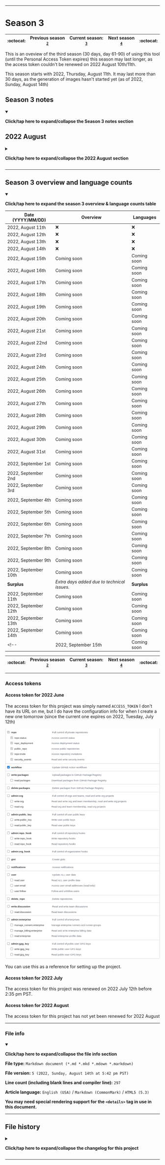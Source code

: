 
***

# Season 3

| :octocat: | Previous season [`2`](/Seasons/2/) | **Current season:** [`3`](/Seasons/3/) | Next season [`4`](/Seasons/4/) | :octocat: |
|---|---|---|---|---|

This is an oveview of the third season (30 days, day 61-90) of using this tool (until the Personal Access Token expires) this season may last longer, as the access token couldn't be renewed on 2022 August 10th/11th.

This season starts with 2022, Thursday, August 11th. It may last more than 30 days, as the generation of images hasn't started yet (as of 2022, Sunday, August 14th)

<!-- A large segment (well over half) of this season contains no data, due to my GitHub account being flagged for 23 days and counting. !-->

## Season 3 notes

<details open><summary><p lang="en"><b>Click/tap here to expand/collapse the Season 3 notes section</b></p></summary>

## 2022 August

<details><summary><p lang="en"><b>Click/tap here to expand/collapse the 2022 August section</b></p></summary>

<!--

### 2022 August ?th

<details><summary><p lang="en"><b>Click/tap here to expand/collapse the entry for 2022 July 18th</b></p></summary>

**2022 August ?th**

The process ran unsuccessfully today, failing within 3 minutes, and breaking its 1 day consecutive streak.

I put the workflow runs into 5 categories:

- **Category 0:** `Complete failure` - _The process did not run_
- **Category 1:** `R0800` - _Partial success, with 800 out of 1500+ repositories scanned/indexed_
- **Category 2:** `R0900` - _Partial success, with 900 out of 1500+ repositories scanned/indexed_
- **Category 3:** `R1000` - _Moderate success, with 1000 out of 1500+ repositories scanned/indexed_
- **Category 4:** `Complete success` - _The process ran and gave accurate results_

Today was a category 0 day.

I made the observation that when successfully ran, only 10 languages are listed, but when it doesn't run successfully, only 15 languages are listed.

For this repository, I am now including error dumps in Python traceback format (`*.pytb`) which will still be viewable as plain text through `README.pytb` files.

I have noted that a good way to see if it ran correctly or not is to check the overview image card. If it says `No name` instead of my original GitHub username (`Sean P. Myrick V19.1.7.2`) (not my handle, `seanpm2001`) then it ran incorrectly. Otherwise, it worked correctly. For personal usage, I can tell it ran worse when the counted repositories is `800` instead of `900` or `1000` additionally, if my GitHub username doesn't come up, the card puts `0` for the total commit count.

</details>

!-->

### 2022 August 11th

<details open><summary><p lang="en"><b>Click/tap here to expand/collapse the entry for 2022 August 11th</b></p></summary>

**2022 August 11th**

My GitHub account was still suspended today (day 24, or 3 weeks, 3 days) so the process couldn't run. That is the least of my problems, this has caused me an unimaginable amount of stress and fear for several days now, but has been calm since. I am still extremely disappointed and a bit frustrated each day I log on to find that I am still flagged. I recently got a response, but now I had to do the hard thing and delete all my organizations, a huge disappointment to me, and the most painful thing this year. Once this is done, the next appeal will likely go through.

Unfortunately, another fork got thrown in the road, GitHub is refusing to delete my organizations, and also is refusing to let me delete my organizations. There is probably some sneaky workaround, but I am completely stumped now. Update: they unlocked the fork option after my request was rejected. Yesterday, I deleted 140 organizations (14%) on 2022, August 5th, I deleted another 80 (totaling 22% deleted) on 2022 August 6th, and another 60 (totaling 28% deleted) on 2022 August 7th. it is going to take me at least a week to delete all of them. I expect to be done by 2022, Tuesday, August 16th, but I likely won't have my account back on the same day.

I am starting to fear that I won't have my account back by 2022, August 10th, and that the access token will expire before I can renew it. On 2022, August 2nd, it reached the point where an entire half of the season does not have data, as my account was flagged.

Today, the fear came true. Season 2 has ended, with no data for 23 days out of 30 (76.66% of the time) I am unsure how renewal will work. Season 3 has started today, but currently contains no data.

</details> <!-- 2022 August 11th !-->

### 2022 August 12th

<details open><summary><p lang="en"><b>Click/tap here to expand/collapse the entry for 2022 August 12th</b></p></summary>

**2022 August 12th**

My GitHub account was still suspended today (day 25, or 3 weeks, 4 days) so the process couldn't run. That is the least of my problems, this has caused me an unimaginable amount of stress and fear for several days now, but has been calm since. I am still extremely disappointed and a bit frustrated each day I log on to find that I am still flagged. I recently got a response, but now I had to do the hard thing and delete all my organizations, a huge disappointment to me, and the most painful thing this year. Once this is done, the next appeal will likely go through.

Unfortunately, another fork got thrown in the road, GitHub is refusing to delete my organizations, and also is refusing to let me delete my organizations. There is probably some sneaky workaround, but I am completely stumped now. Update: they unlocked the fork option after my request was rejected. Yesterday, I deleted 140 organizations (14%) on 2022, August 5th, I deleted another 80 (totaling 22% deleted) on 2022 August 6th, and another 60 (totaling 28% deleted) on 2022 August 7th. it is going to take me at least a week to delete all of them. I expect to be done by 2022, Tuesday, August 16th, but I likely won't have my account back on the same day.

I am starting to fear that I won't have my account back by 2022, August 10th, and that the access token will expire before I can renew it. On 2022, August 2nd, it reached the point where an entire half of the season does not have data, as my account was flagged.

Today, the fear came true. Season 2 has ended, with no data for 23 days out of 30 (76.66% of the time) I am unsure how renewal will work. Season 3 has started yesterday, but currently contains no data.

</details> <!-- 2022 August 12th !-->

### 2022 August 13th

<details open><summary><p lang="en"><b>Click/tap here to expand/collapse the entry for 2022 August 13th</b></p></summary>

**2022 August 13th**

My GitHub account was still suspended today (day 26, or 3 weeks, 5 days) so the process couldn't run. That is the least of my problems, this has caused me an unimaginable amount of stress and fear for several days now, but has been calm since. I am still extremely disappointed and a bit frustrated each day I log on to find that I am still flagged. I recently got a response, but now I had to do the hard thing and delete all my organizations, a huge disappointment to me, and the most painful thing this year. Once this is done, the next appeal will likely go through.

I am still deleting organizations, and I likely won't have my account back the same day I delete the last one, so image generation won't be resuming for at least 3 days. Season 3 currently contains no data due to this.

</details> <!-- 2022 August 13th !-->

### 2022 August 14th

<details open><summary><p lang="en"><b>Click/tap here to expand/collapse the entry for 2022 August 14th</b></p></summary>

**2022 August 14th**

My GitHub account was still suspended today (day 27, or 3 weeks, 6 days) so the process couldn't run. That is the least of my problems, this has caused me an unimaginable amount of stress and fear for several days now, but has been calm since. I am still extremely disappointed and a bit frustrated each day I log on to find that I am still flagged. I recently got a response, but now I had to do the hard thing and delete all my organizations, a huge disappointment to me, and the most painful thing this year. Once this is done, the next appeal will likely go through.

I am still deleting organizations, and I likely won't have my account back the same day I delete the last one, so image generation won't be resuming for at least 2 days. I expect to finish deleting organizations on 2022, Tuesday, August 16th. Season 3 currently contains no data due to this.

</details> <!-- 2022 August 14th !-->

</details> <!-- 2022 August !-->

</details> <!-- Season 3 !-->

***

## Season 3 overview and language counts

<details open><summary><p lang="en"><b>Click/tap here to expand the season 3 overview & language counts table</b></p></summary>

| Date (YYYY/MM/DD) | Overview | Languages |
|---|---|---|
| 2022, August 11th | :x: | :x: |
| 2022, August 12th | :x: | :x: |
| 2022, August 13th | :x: | :x: |
| 2022, August 14th | :x: | :x: |
| 2022, August 15th | Coming soon | Coming soon |
| 2022, August 16th | Coming soon | Coming soon |
| 2022, August 17th | Coming soon | Coming soon |
| 2022, August 18th | Coming soon | Coming soon |
| 2022, August 19th | Coming soon | Coming soon |
| 2022, August 20th | Coming soon | Coming soon |
| 2022, August 21st | Coming soon | Coming soon |
| 2022, August 22nd | Coming soon | Coming soon |
| 2022, August 23rd | Coming soon | Coming soon |
| 2022, August 24th | Coming soon | Coming soon |
| 2022, August 25th | Coming soon | Coming soon |
| 2022, August 26th | Coming soon | Coming soon |
| 2022, August 27th | Coming soon | Coming soon |
| 2022, August 28th | Coming soon | Coming soon |
| 2022, August 29th | Coming soon | Coming soon |
| 2022, August 30th | Coming soon | Coming soon |
| 2022, August 31st | Coming soon | Coming soon |
| 2022, September 1st | Coming soon | Coming soon |
| 2022, September 2nd | Coming soon | Coming soon |
| 2022, September 3rd | Coming soon | Coming soon |
| 2022, September 4th | Coming soon | Coming soon |
| 2022, September 5th | Coming soon | Coming soon |
| 2022, September 6th | Coming soon | Coming soon |
| 2022, September 7th | Coming soon | Coming soon |
| 2022, September 8th | Coming soon | Coming soon |
| 2022, September 9th | Coming soon | Coming soon |
| 2022, September 10th | Coming soon | Coming soon |
| **Surplus** | _Extra days added due to technical issues._ | **Surplus** |
| 2022, September 11th | Coming soon | Coming soon |
| 2022, September 12th | Coming soon | Coming soon |
| 2022, September 13th | Coming soon | Coming soon |
| 2022, September 14th | Coming soon | Coming soon |
<!-- | 2022, September 15th | Coming soon | Coming soon | !-->

</details>

| :octocat: | Previous season [`2`](/Seasons/2/) | **Current season:** [`3`](/Seasons/3/) | Next season [`4`](/Seasons/4/) | :octocat: |
|---|---|---|---|---|

***

### Access tokens

#### Access token for 2022 June

The access token for this project was simply named `ACCESS_TOKEN` I don't have its URL on me, but I do have the configuration info for when I create a new one tomorrow (since the current one expires on 2022, Tuesday, July 12th)

![/Seasons/1/ACCESS_TOKEN/ACCESS_TOKEN_2022June_Config.png](/Seasons/1/ACCESS_TOKEN/ACCESS_TOKEN_2022June_Config.png)

You can use this as a reference for setting up the project.

#### Access token for 2022 July

The access token for this project was renewed on 2022 July 12th before 2:35 pm PST.

#### Access token for 2022 August

The access token for this project has not yet been renewed for 2022 August

***

### File info

<details open><summary><p lang="en"><b>Click/tap here to expand/collapse the file info section</b></p></summary>

**File type:** `Markdown document (*.md *.mkd *.mdown *.markdown)`

**File version:** `5 (2022, Sunday, August 14th at 5:42 pm PST)`

**Line count (including blank lines and compiler line):** `297`

**Article language:** `English (USA)` / `Markdown (CommonMark)` / `HTML5 (5.3)`

**You may need special rendering support for the `<details>` tag in use in this document.**

</details>

***

## File history

<details><summary><p lang="en"><b>Click/tap here to expand/collapse the changelog for this project</b></p></summary>

<details><summary><p lang="en"><b>Version 1 (2022, Wednesday, August 10th at 6:01 pm PST)</b></p></summary>

**This version was made by:** [`@seanpm2001`](https://github.com/seanpm2001/)

[View this version separately](/Seasons/3/!OldVersions/README/English/USA/README_V1.md)

> Changes:

- [x] Started the file
- [x] Added the title section
- [x] Added the main table
- [x] Separated the access token section
- - [x] Added the master access token section
- - [x] Split off to the 2022 June and 2022 July access token sections
- - [x] Added the 2022 August access token section
- [x] Remodified the file for season 3
- [x] Added the file info section
- [x] Added the file history section
- [ ] No other changes in version 1

</details>

<details><summary><p lang="en"><b>Version 2 (2022, Thursday, August 11th at 7:47 pm PST)</b></p></summary>

**This version was made by:** [`@seanpm2001`](https://github.com/seanpm2001/)

[View this version separately](/Seasons/3/!OldVersions/README/English/USA/README_V2.md)

> Changes:

- [x] Updated the main table
- [x] Added an entry for 2022 August 11th
- [x] Updated the file info section
- [x] Updated the file history section
- [ ] No other changes in version 2

</details>

<details><summary><p lang="en"><b>Version 3 (2022, Friday, August 12th at 5:47 pm PST)</b></p></summary>

**This version was made by:** [`@seanpm2001`](https://github.com/seanpm2001/)

[View this version separately](/Seasons/3/!OldVersions/README/English/USA/README_V3.md)

> Changes:

- [x] Updated the main table
- [x] Added an entry for 2022 August 12th
- [x] Updated the file info section
- [x] Updated the file history section
- [ ] No other changes in version 3

</details>

<details><summary><p lang="en"><b>Version 4 (2022, Saturday, August 13th at 6:00 pm PST)</b></p></summary>

**This version was made by:** [`@seanpm2001`](https://github.com/seanpm2001/)

[View this version separately](/Seasons/3/!OldVersions/README/English/USA/README_V4.md)

> Changes:

- [x] Updated the main table
- [x] Added an entry for 2022 August 13th
- [x] Updated the file info section
- [x] Updated the file history section
- [ ] No other changes in version 4

</details>

<details><summary><p lang="en"><b>Version 5 (2022, Sunday, August 14th at 5:42 pm PST)</b></p></summary>

**This version was made by:** [`@seanpm2001`](https://github.com/seanpm2001/)

[View this version separately](/Seasons/3/!OldVersions/README/English/USA/README_V5.md)

> Changes:

- [x] Updated the main table
- [x] Added an entry for 2022 August 14th
- [x] Updated the file info section
- [x] Updated the file history section
- [ ] No other changes in version 5

</details>

</details>

***
